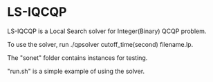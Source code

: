 # LS-IQCQP
LS-IQCQP is a Local Search solver for Integer(Binary) QCQP problem. 






To use the solver,  run ./qpsolver cutoff_time(second) filename.lp.

The "sonet" folder contains instances for testing.

"run.sh" is a simple example of using the solver.
